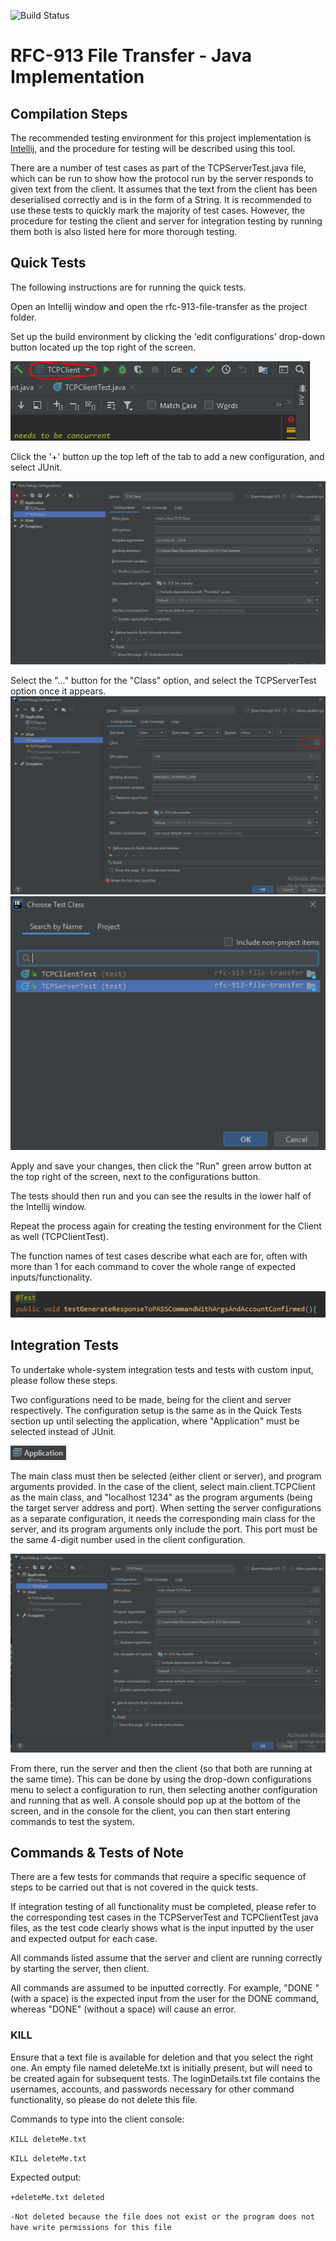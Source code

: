 ![Build Status](https://travis-ci.com/AlexanderTheGrape/rfc-913-file-transfer.svg?token=jdneeXHk7zBz2GJAsBqg&branch=master)

# RFC-913 File Transfer - Java Implementation

## Compilation Steps
The recommended testing environment for this project implementation is [Intellij](https://www.jetbrains.com/idea/download/), and the procedure for testing will be described using this tool.

There are a number of test cases as part of the TCPServerTest.java file, which can be run to show how the protocol run by the server responds to given text from the client. It assumes that the text from the client has been deserialised correctly and is in the form of a String. It is recommended to use these tests to quickly mark the majority of test cases. However, the procedure for testing the client and server for integration testing by running them both is also listed here for more thorough testing.

## Quick Tests
The following instructions are for running the quick tests.

Open an Intellij window and open the rfc-913-file-transfer as the project folder.

Set up the build environment by clicking the 'edit configurations' drop-down button located up the top right of the screen.

 ![edit configurations](./images/capture.png)

Click the '+' button up the top left of the tab to add a new configuration, and select JUnit.

![create new configuration](./images/capture2.png)

Select the "..." button for the "Class" option, and select the TCPServerTest option once it appears.
![... button](./images/capture3.png) ![TCPServerTest option](./images/capture4.png)

Apply and save your changes, then click the "Run" green arrow button at the top right of the screen, next to the configurations button.

The tests should then run and you can see the results in the lower half of the Intellij window.

Repeat the process again for creating the testing environment for the Client as well (TCPClientTest).

The function names of test cases describe what each are for, often with more than 1 for each command to cover the whole range of expected inputs/functionality.

![Test example](./images/capture7.png)


## Integration Tests

To undertake whole-system integration tests and tests with custom input, please follow these steps.

Two configurations need to be made, being for the client and server respectively. The configuration setup is the same as in the Quick Tests section up until selecting the application, where "Application" must be selected instead of JUnit.

 ![Application](./images/capture5.png)

 The main class must then be selected (either client or server), and program arguments provided. In the case of the client, select main.client.TCPClient as the main class, and "localhost 1234" as the program arguments (being the target server address and port). When setting the server configurations as a separate configuration, it needs the corresponding main class for the server, and its program arguments only include the port. This port must be the same 4-digit number used in the client configuration.

 ![client configuration example](./images/capture6.png)

 From there, run the server and then the client (so that both are running at the same time). This can be done by using the drop-down configurations menu to select a configuration to run, then selecting another configuration and running that as well. A console should pop up at the bottom of the screen, and in the console for the client, you can then start entering commands to test the system.

## Commands & Tests of Note

There are a few tests for commands that require a specific sequence of steps to be carried out that is not covered in the quick tests.

If integration testing of all functionality must be completed, please refer to the corresponding test cases in the TCPServerTest and TCPClientTest java files, as the test code clearly shows what is the input inputted by the user and expected output for each case.

All commands listed assume that the server and client are running correctly by starting the server, then client.

All commands are assumed to be inputted correctly. For example, "DONE " (with a space) is the expected input from the user for the DONE command, whereas "DONE" (without a space) will cause an error.

### KILL
Ensure that a text file is available for deletion and that you select the right one. An empty file named deleteMe.txt is initially present, but will need to be created again for subsequent tests. The loginDetails.txt file contains the usernames, accounts, and passwords necessary for other command functionality, so please do not delete this file.


Commands to type into the client console:

`KILL deleteMe.txt`

`KILL deleteMe.txt`

Expected output:

`+deleteMe.txt deleted`

`-Not deleted because the file does not exist or the program does not have write permissions for this file`

